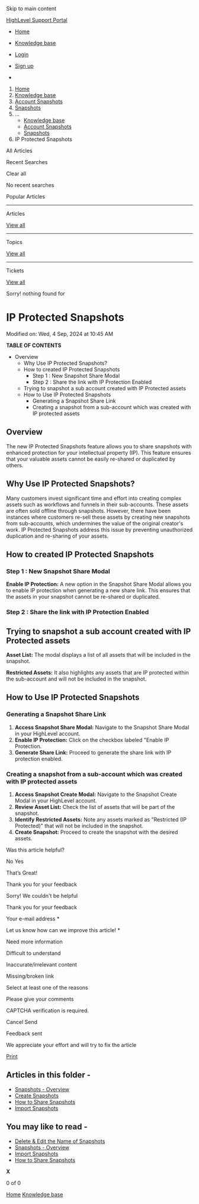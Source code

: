 Skip to main content

[ HighLevel Support Portal ](https://help.gohighlevel.com)

  * [ Home ](/support/home)
  * [ Knowledge base ](/support/solutions)

  * [Login](/support/login)
  * [Sign up](/support/signup)
  * 

  1. [Home](/support/home)
  2. [Knowledge base](/support/solutions)
  3. [Account Snapshots](/support/solutions/48000449593)
  4. [Snapshots](/support/solutions/folders/48000666032)
  5. ... 
     * [Knowledge base](/support/solutions)
     * [Account Snapshots](/support/solutions/48000449593)
     * [Snapshots](/support/solutions/folders/48000666032)
  6. IP Protected Snapshots

All  Articles 

Recent Searches

Clear all

No recent searches

Popular Articles

* * *

Articles

[View all](/support/search/solutions)

* * *

Topics

[View all](/support/search/topics)

* * *

Tickets

[View all](/support/search/tickets)

Sorry! nothing found for   

# IP Protected Snapshots

Modified on: Wed, 4 Sep, 2024 at 10:45 AM

**TABLE OF CONTENTS**

  * Overview
    * Why Use IP Protected Snapshots?
    * How to created IP Protected Snapshots
      * Step 1 : New Snapshot Share Modal
      * Step 2 : Share the link with IP Protection Enabled
    * Trying to snapshot a sub account  created with IP Protected assets
    * How to Use IP Protected Snapshots
      * Generating a Snapshot Share Link
      * Creating a snapshot from a sub-account which was created with IP protected assets

## **Overview**

The new IP Protected Snapshots feature allows you to share snapshots with enhanced protection for your intellectual property (IP). This feature ensures that your valuable assets cannot be easily re-shared or duplicated by others.

##   

## **Why Use IP Protected Snapshots?**

Many customers invest significant time and effort into creating complex assets such as workflows and funnels in their sub-accounts. These assets are often sold offline through snapshots. However, there have been instances where customers re-sell these assets by creating new snapshots from sub-accounts, which undermines the value of the original creator's work. IP Protected Snapshots address this issue by preventing unauthorized duplication and re-sharing of your assets.

## **How to created IP Protected Snapshots**

### Step 1 : New Snapshot Share Modal

**Enable IP Protection:** A new option in the Snapshot Share Modal allows you to enable IP protection when generating a new share link. This ensures that the assets in your snapshot cannot be re-shared or duplicated.

### Step 2 : Share the link with IP Protection Enabled

## **Trying to snapshot a sub account   created with IP Protected assets**

**Asset List:** The modal displays a list of all assets that will be included in the snapshot.

**Restricted Assets:** It also highlights any assets that are IP protected within the sub-account and will not be included in the snapshot.

## **How to Use IP Protected Snapshots**

### Generating a Snapshot Share Link

  1. **Access Snapshot Share Modal:** Navigate to the Snapshot Share Modal in your HighLevel account.
  2. **Enable IP Protection:** Click on the checkbox labeled "Enable IP Protection.
  3. **Generate Share Link:** Proceed to generate the share link with IP protection enabled.

### Creating a snapshot from a sub-account which was created with IP protected assets

  1. **Access Snapshot Create Modal:** Navigate to the Snapshot Create Modal in your HighLevel account.
  2. **Review Asset List:** Check the list of assets that will be part of the snapshot.
  3. **Identify Restricted Assets:** Note any assets marked as "Restricted (IP Protected)" that will not be included in the snapshot.
  4. **Create Snapshot:** Proceed to create the snapshot with the desired assets.

Was this article helpful?

No  Yes 

That’s Great!

Thank you for your feedback

Sorry! We couldn't be helpful

Thank you for your feedback

Your e-mail address *

Let us know how can we improve this article! *

Need more information 

Difficult to understand 

Inaccurate/irrelevant content 

Missing/broken link 

Select at least one of the reasons 

Please give your comments 

CAPTCHA verification is required. 

Cancel  Send 

Feedback sent

We appreciate your effort and will try to fix the article

[Print](javascript:print\(\))

## Articles in this folder -

  * [Snapshots - Overview](/support/solutions/articles/48000982511-snapshots-overview)
  * [Create Snapshots](/support/solutions/articles/48000982512-create-snapshots)
  * [How to Share Snapshots](/support/solutions/articles/48000982513-how-to-share-snapshots)
  * [Import Snapshots](/support/solutions/articles/48000982581-import-snapshots)

## You may like to read -

  * [Delete & Edit the Name of Snapshots](/support/solutions/articles/48000982593-delete-edit-the-name-of-snapshots)
  * [Snapshots - Overview](/support/solutions/articles/48000982511-snapshots-overview)
  * [Import Snapshots](/support/solutions/articles/48000982581-import-snapshots)
  * [How to Share Snapshots](/support/solutions/articles/48000982513-how-to-share-snapshots)

**X**

0 of 0 []()

[Home](/support/home) [Knowledge base](/support/solutions)
